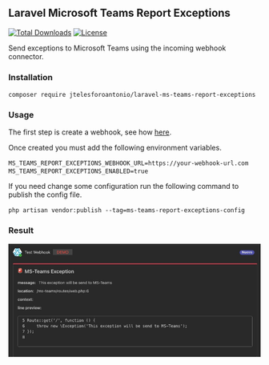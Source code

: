 ## Laravel Microsoft Teams Report Exceptions

[![Total Downloads](https://poser.pugx.org/jtelesforoantonio/laravel-ms-teams-report-exceptions/downloads)](https://packagist.org/packages/jtelesforoantonio/laravel-ms-teams-report-exceptions)
[![License](https://poser.pugx.org/jtelesforoantonio/laravel-ms-teams-report-exceptions/license)](https://packagist.org/packages/jtelesforoantonio/laravel-ms-teams-report-exceptions)

Send exceptions to Microsoft Teams using the incoming webhook connector.

### Installation

```shell
composer require jtelesforoantonio/laravel-ms-teams-report-exceptions
```

### Usage

The first step is create a webhook, see
how [here](https://learn.microsoft.com/en-us/microsoftteams/platform/webhooks-and-connectors/how-to/add-incoming-webhook).

Once created you must add the following environment variables.

```
MS_TEAMS_REPORT_EXCEPTIONS_WEBHOOK_URL=https://your-webhook-url.com
MS_TEAMS_REPORT_EXCEPTIONS_ENABLED=true
```

If you need change some configuration run the following command to publish the config file.

```
php artisan vendor:publish --tag=ms-teams-report-exceptions-config
```

### Result

![Screenshot](assets/ms-teams-exception.jpeg)